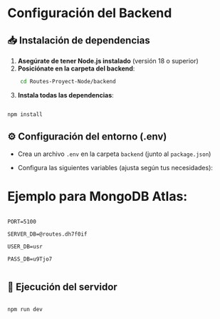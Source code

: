 # Configuración del Backend

## 📥 Instalación de dependencias
1. **Asegúrate de tener Node.js instalado** (versión 18 o superior)
2. **Posiciónate en la carpeta del backend**:
```bash
	cd Routes-Proyect-Node/backend
```
3.  **Instala todas las dependencias**:
    

```bash

npm install
```

## ⚙️ Configuración del entorno (.env)

-   Crea un archivo  `.env`  en la carpeta  `backend`  (junto al  `package.json`)
    
-   Configura las siguientes variables (ajusta según tus necesidades):
    
# Ejemplo para MongoDB Atlas:
```env

PORT=5100

SERVER_DB=@routes.dh7f0if

USER_DB=usr

PASS_DB=u9Tjo7


```
## 🚀 Ejecución del servidor
```bash

npm run dev
